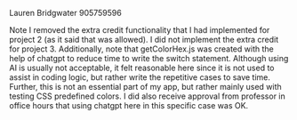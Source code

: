 Lauren Bridgwater
905759596
 
Note I removed the extra credit functionality that I had implemented for project 2 (as it said that was allowed). 
I did not implement the extra credit for project 3. Additionally, note that getColorHex.js was created with 
the help of chatgpt to reduce time to write the switch statement. Although using AI is usually not acceptable, 
it felt reasonable here since it is not used to assist in coding logic, but rather write the repetitive cases to 
save time. Further, this is not an essential part of my app, but rather mainly used with testing CSS predefined 
colors. I did also receive approval from professor in office hours that using chatgpt here in this specific case 
was OK.